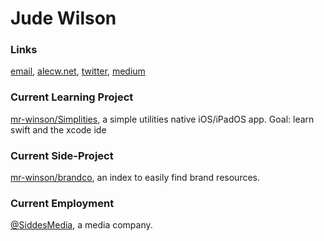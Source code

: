 # Jude Wilson

### Links
[email](mailto:jude@alecw.net), [alecw.net](https://alecw.net), [twitter](https://twitter.com/mrmemrdev), [medium](https://mrmemr.medium.com/)

### Current Learning Project
[mr-winson/Simplities](https://github.com/mr-winson/Simplities), a simple utilities native iOS/iPadOS app. Goal: learn swift and the xcode ide

### Current Side-Project
[mr-winson/brandco](https://github.com/mr-winson/brandco), an index to easily find brand resources.

### Current Employment
[@SiddesMedia](https://github.com/siddesmedia), a media company.

<!--### What I listen to while programming
https://embed.music.apple.com/us/playlist/programming/pl.u-BNA6YjXCzG6v9p-->

